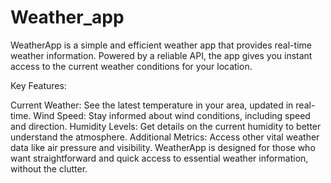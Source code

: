 # Weather_app
WeatherApp is a simple and efficient weather app that provides real-time weather information. Powered by a reliable API, the app gives you instant access to the current weather conditions for your location.

Key Features:

Current Weather: See the latest temperature in your area, updated in real-time.
Wind Speed: Stay informed about wind conditions, including speed and direction.
Humidity Levels: Get details on the current humidity to better understand the atmosphere.
Additional Metrics: Access other vital weather data like air pressure and visibility.
WeatherApp is designed for those who want straightforward and quick access to essential weather information, without the clutter.
